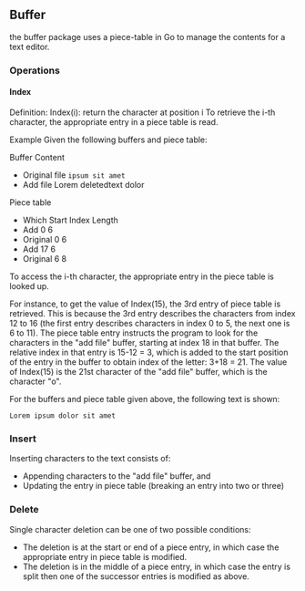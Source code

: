 ## Buffer

the buffer package uses a piece-table in Go to manage the contents for a text editor.

### Operations

#### Index

Definition: Index(i): return the character at position i
To retrieve the i-th character, the appropriate entry in a piece table is read.

Example
Given the following buffers and piece table:

Buffer	Content

- Original file	`ipsum sit amet`
- Add file	Lorem deletedtext dolor

Piece table

- Which	Start Index	Length
- Add	0	6
- Original	0	6
- Add	17	6
- Original	6	8

To access the i-th character, the appropriate entry in the piece table is looked up.

For instance, to get the value of Index(15), the 3rd entry of piece table is retrieved. This is because the 3rd entry describes the characters from index 12 to 16 (the first entry describes characters in index 0 to 5, the next one is 6 to 11). The piece table entry instructs the program to look for the characters in the "add file" buffer, starting at index 18 in that buffer. The relative index in that entry is 15-12 = 3, which is added to the start position of the entry in the buffer to obtain index of the letter: 3+18 = 21. The value of Index(15) is the 21st character of the "add file" buffer, which is the character "o".

For the buffers and piece table given above, the following text is shown:
```
Lorem ipsum dolor sit amet
```

### Insert

Inserting characters to the text consists of:

- Appending characters to the "add file" buffer, and
- Updating the entry in piece table (breaking an entry into two or three)

### Delete

Single character deletion can be one of two possible conditions:

- The deletion is at the start or end of a piece entry, in which case the appropriate entry in piece table is modified.
- The deletion is in the middle of a piece entry, in which case the entry is split then one of the successor entries is modified as above.

